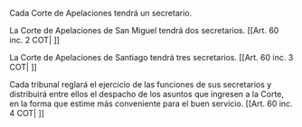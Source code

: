 Cada Corte de Apelaciones tendrá un secretario.

La Corte de Apelaciones de San Miguel tendrá dos secretarios. [[Art. 60 inc. 2 COT| ]]

La Corte de Apelaciones de Santiago tendrá tres secretarios. [[Art. 60 inc. 3 COT| ]]

Cada tribunal reglará el ejercicio de las funciones de sus secretarios y distribuirá entre ellos el despacho de los asuntos que ingresen a la Corte, en la forma que estime más conveniente para el buen servicio. [[Art. 60 inc. 4 COT| ]]